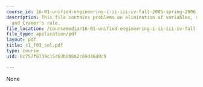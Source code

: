 ```yaml
---
course_id: 16-01-unified-engineering-i-ii-iii-iv-fall-2005-spring-2006
description: This file contains problems on elimination of variables, Gaussian reduction,
  and Cramer's rule.
file_location: /coursemedia/16-01-unified-engineering-i-ii-iii-iv-fall-2005-spring-2006/8c757f8739c15c03b088a2c09d46d8c9_s1_f03_sol.pdf
file_type: application/pdf
layout: pdf
title: s1_f03_sol.pdf
type: course
uid: 8c757f8739c15c03b088a2c09d46d8c9

---
```

None